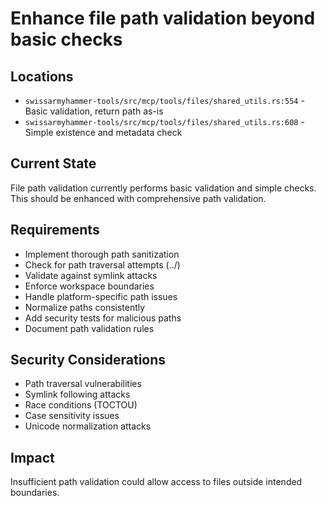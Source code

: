# Enhance file path validation beyond basic checks

## Locations
- `swissarmyhammer-tools/src/mcp/tools/files/shared_utils.rs:554` - Basic validation, return path as-is
- `swissarmyhammer-tools/src/mcp/tools/files/shared_utils.rs:608` - Simple existence and metadata check

## Current State
File path validation currently performs basic validation and simple checks. This should be enhanced with comprehensive path validation.

## Requirements
- Implement thorough path sanitization
- Check for path traversal attempts (../)
- Validate against symlink attacks
- Enforce workspace boundaries
- Handle platform-specific path issues
- Normalize paths consistently
- Add security tests for malicious paths
- Document path validation rules

## Security Considerations
- Path traversal vulnerabilities
- Symlink following attacks
- Race conditions (TOCTOU)
- Case sensitivity issues
- Unicode normalization attacks

## Impact
Insufficient path validation could allow access to files outside intended boundaries.
